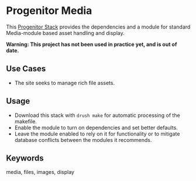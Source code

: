 # Progenitor Media


This [Progenitor Stack](http://github.com/phase2/progenitor) provides the
dependencies and a module for standard Media-module based asset handling and display.

**Warning: This project has not been used in practice yet, and is out of date.**

## Use Cases

* The site seeks to manage rich file assets.

## Usage

* Download this stack with `drush make` for automatic processing of the makefile.
* Enable the module to turn on dependencies and set better defaults.
* Leave the module enabled to rely on it for functionality or to mitigate database
  conflicts between the modules it recommends.

## Keywords

media, files, images, display